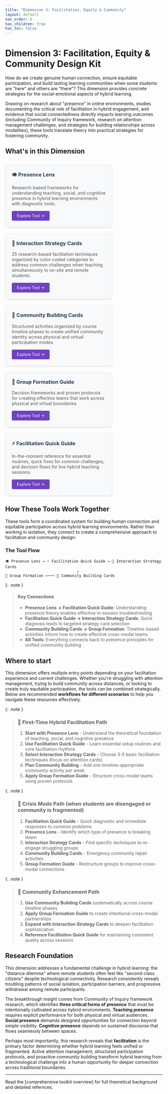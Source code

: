 ```yaml
---
title: "Dimension 3: Facilitation, Equity & Community"
layout: default
nav_order: 6
has_children: true
has_toc: false
---
```


# Dimension 3: Facilitation, Equity & Community Design Kit

How do we create genuine human connection, ensure equitable participation, and build lasting learning communities when some students are "here" and others are "there"?
This dimension provides concrete strategies for the social-emotional aspects of hybrid learning.

Drawing on research about "presence" in online environments, studies documenting the critical role of facilitation in hybrid engagement, and evidence that social connectedness directly impacts learning outcomes (including Community of Inquiry framework, research on attention management challenges, and strategies for building relationships across modalities), these tools translate theory into practical strategies for fostering community.

## What's in this Dimension

<div style="display: flex; flex-wrap: wrap; gap: 20px; margin: 30px 0;">

<div style="flex: 0 1 300px; max-width: 400px; background: #f8f9fa; border: 1px solid #e9ecef; border-radius: 8px; padding: 20px; box-shadow: 0 2px 4px rgba(0,0,0,0.1);">
<h3 style="margin-top: 0; color: #2c3e50;">👁️ Presence Lens</h3>
<p style="margin-bottom: 15px; color: #555;">Research-based frameworks for understanding teaching, social, and cognitive presence in hybrid learning environments with diagnostic tools.</p>
<a href="hybrid-learning-presence-lens" style="display: inline-block; background: #6f42c1; color: white; padding: 8px 16px; text-decoration: none; border-radius: 4px; font-size: 0.9em;">Explore Tool →</a>
</div>

<div style="flex: 0 1 300px; max-width: 400px; background: #f8f9fa; border: 1px solid #e9ecef; border-radius: 8px; padding: 20px; box-shadow: 0 2px 4px rgba(0,0,0,0.1);">
<h3 style="margin-top: 0; color: #2c3e50;">🎯 Interaction Strategy Cards</h3>
<p style="margin-bottom: 15px; color: #555;">25 research-based facilitation techniques organized by color-coded categories to address common challenges when teaching simultaneously to on-site and remote students.</p>
<a href="hybrid-learning-interaction-strategy-cards" style="display: inline-block; background: #6f42c1; color: white; padding: 8px 16px; text-decoration: none; border-radius: 4px; font-size: 0.9em;">Explore Tool →</a>
</div>

<div style="flex: 0 1 300px; max-width: 400px; background: #f8f9fa; border: 1px solid #e9ecef; border-radius: 8px; padding: 20px; box-shadow: 0 2px 4px rgba(0,0,0,0.1);">
<h3 style="margin-top: 0; color: #2c3e50;">🤝 Community Building Cards</h3>
<p style="margin-bottom: 15px; color: #555;">Structured activities organized by course timeline phases to create unified community identity across physical and virtual participation modes.</p>
<a href="hybrid-learning-community-building-cards" style="display: inline-block; background: #6f42c1; color: white; padding: 8px 16px; text-decoration: none; border-radius: 4px; font-size: 0.9em;">Explore Tool →</a>
</div>

<div style="flex: 0 1 300px; max-width: 400px; background: #f8f9fa; border: 1px solid #e9ecef; border-radius: 8px; padding: 20px; box-shadow: 0 2px 4px rgba(0,0,0,0.1);">
<h3 style="margin-top: 0; color: #2c3e50;">👥 Group Formation Guide</h3>
<p style="margin-bottom: 15px; color: #555;">Decision frameworks and proven protocols for creating effective teams that work across physical and virtual boundaries.</p>
<a href="hybrid-learning-group-formation-guide" style="display: inline-block; background: #6f42c1; color: white; padding: 8px 16px; text-decoration: none; border-radius: 4px; font-size: 0.9em;">Explore Tool →</a>
</div>

<div style="flex: 0 1 300px; max-width: 400px; background: #f8f9fa; border: 1px solid #e9ecef; border-radius: 8px; padding: 20px; box-shadow: 0 2px 4px rgba(0,0,0,0.1);">
<h3 style="margin-top: 0; color: #2c3e50;">⚡ Facilitation Quick Guide</h3>
<p style="margin-bottom: 15px; color: #555;">In-the-moment reference for essential routines, quick fixes for common challenges, and decision flows for live hybrid teaching sessions.</p>
<a href="hybrid-learning-facilitation-quick-guide" style="display: inline-block; background: #6f42c1; color: white; padding: 8px 16px; text-decoration: none; border-radius: 4px; font-size: 0.9em;">Explore Tool →</a>
</div>

</div>

## How These Tools Work Together

These tools form a coordinated system for building human connection and equitable participation across hybrid learning environments. Rather than working in isolation, they connect to create a comprehensive approach to facilitation and community design:

### The Tool Flow

```
👁️ Presence Lens → ⚡ Facilitation Quick Guide → 🎯 Interaction Strategy Cards
                                ↓
👥 Group Formation ←─── 🤝 Community Building Cards

```
{: .note }
>#### Key Connections
>- **Presence Lens → Facilitation Quick Guide**: Understanding presence theory enables effective in-session troubleshooting
>- **Facilitation Quick Guide → Interaction Strategy Cards**: Quick diagnosis leads to targeted strategy card selection
>- **Community Building Cards → Group Formation**: Timeline-based activities inform how to create effective cross-modal teams
>- **All Tools**: Everything connects back to presence principles for unified community building

## Where to start

This dimension offers multiple entry points depending on your facilitation experience and current challenges. Whether you're struggling with attention management, trying to build community across distances, or looking to create truly equitable participation, the tools can be combined strategically. Below are recommended **workflows for different scenarios** to help you navigate these resources effectively.

{: .note }
>### **🎯 First-Time Hybrid Facilitation Path**
>1. **Start with Presence Lens** - Understand the theoretical foundation of teaching, social, and cognitive presence
>2. **Use Facilitation Quick Guide** - Learn essential setup routines and core facilitation rhythms
>3. **Select Interaction Strategy Cards** - Choose 3-5 basic facilitation techniques (focus on attention cards)
>4. **Plan Community Building** - Add one timeline-appropriate community activity per week
>5. **Apply Group Formation Guide** - Structure cross-modal teams using proven protocols

{: .note }
>### **🚨 Crisis Mode Path** (when students are disengaged or community is fragmented)
>1. **Facilitation Quick Guide** - Quick diagnostic and immediate responses to common problems
>2. **Presence Lens** - Identify which type of presence is breaking down
>3. **Interaction Strategy Cards** - Find specific techniques to re-engage struggling groups
>4. **Community Building Cards** - Emergency community repair activities
>5. **Group Formation Guide** - Restructure groups to improve cross-modal connections

{: .note }
>### **🔄 Community Enhancement Path**
>1. **Use Community Building Cards** systematically across course timeline phases
>2. **Apply Group Formation Guide** to create intentional cross-modal partnerships
>3. **Expand with Interaction Strategy Cards** to deepen facilitation sophistication
>4. **Reference Facilitation Quick Guide** for maintaining consistent quality across sessions

## Research Foundation

This dimension addresses a fundamental challenge in hybrid learning: the "distance dilemma" where remote students often feel like "second-class citizens" despite technological connectivity. Research consistently reveals troubling patterns of social isolation, participation barriers, and progressive withdrawal among remote participants.

The breakthrough insight comes from Community of Inquiry framework research, which identifies **three critical forms of presence** that must be intentionally cultivated across hybrid environments. **Teaching presence** requires explicit performance for both physical and virtual audiences. **Social presence** demands designed opportunities for connection beyond simple visibility. **Cognitive presence** depends on sustained discourse that flows seamlessly between spaces.

Perhaps most importantly, this research reveals that **facilitation** is the primary factor determining whether hybrid learning feels unified or fragmented. Active attention management, structured participation protocols, and proactive community building transform hybrid learning from a technological challenge into a human opportunity for deeper connection across traditional boundaries.

---

Read the [comprehensive toolkit overview] for full theoretical background and detailed refernces.
